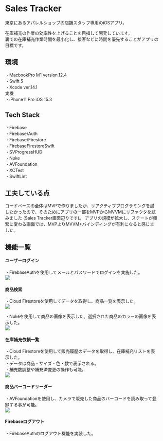 
# Sales Tracker

東京にあるアパレルショップの店舗スタッフ専用のiOSアプリ。  
  
在庫補充の作業の効率性を上げることを目指して開発しています。  
裏での在庫補充作業時間を最小化し、接客などに時間を優先することがアプリの目標です。  


## 環境
・MacbookPro M1 version.12.4  
・Swift 5  
・Xcode ver.14.1  
実機  
・iPhone11 Pro iOS 15.3

## Tech Stack
・Firebase  
・Firebase/Auth  
・Firebase/Firestore  
・FirebaseFirestoreSwift  
・SVProgressHUD  
・Nuke  
・AVFoundation  
・XCTest  
・SwiftLint  


## 工夫している点
コードベースの全体はMVPで作りましたが、リアクティブプログラミングを試したかったので、そのためにアプリの一部をMVPからMVVMにリファクタを試みました (Sales Tracker画面辺りです)。
アプリの規模が拡大し、ステートが頻繁に変わる画面では、MVPよりMVVM+バインディングが有利になると感じました。

## 機能一覧
#### ユーザーログイン  
・FirebaseAuthを使用してメールとパスワードでログインを実施した。  
![](https://github.com/mikio1998/mikio1998.github.io/blob/master/images/Gifs/AppDemo5_AdobeExpress.gif?raw=true)

#### 商品検索  
・Cloud Firestoreを使用してデータを取得し、商品一覧を表示した。  
![](https://github.com/mikio1998/mikio1998.github.io/blob/master/images/Gifs/AppDemo1_MP4_AdobeExpress.gif?raw=true) 

・Nukeを使用して商品の画像を表示した。選択された商品のカラーの画像を表示した。  
![](https://github.com/mikio1998/mikio1998.github.io/blob/master/images/Gifs/AppDemo2_AdobeExpress%20(2).gif?raw=true)      

#### 在庫補充依頼一覧  
・Cloud Firestoreを使用して販売履歴のデータを取得し、在庫補充リストを表示した。  
・データは商品・サイズ・色・数で表示される。  
・補充数調整や補充済変更の操作も可能。  
![](https://github.com/mikio1998/mikio1998.github.io/blob/master/images/Gifs/AppDemo4_AdobeExpress.gif?raw=true)

#### 商品バーコードリーダー  
・AVFoundationを使用し、カメラで販売した商品のバーコードを読み取って登録する事が可能。  
![](https://github.com/mikio1998/mikio1998.github.io/blob/master/images/Gifs/AppDemo3_AdobeExpress.gif?raw=true)

#### Firebaseログアウト  
・FirebaseAuthのログアウト機能を実装した。
